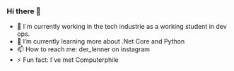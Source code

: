 ### Hi there 👋

- 🔭 I´m currently working in the tech industrie as a working student in dev ops.
- 🌱 I’m currently learning more about .Net Core and Python
- 📫 How to reach me: der_lenner on instagram 
- ⚡ Fun fact: I´ve met Computerphile

<!--
**Utvpie/Utvpie** is a ✨ _special_ ✨ repository because its `README.md` (this file) appears on your GitHub profile.

Here are some ideas to get you started:

- 🔭 I’m currently working on 
- 🌱 I’m currently learning ...
- 👯 I’m looking to collaborate on ...
- 🤔 I’m looking for help with ...
- 💬 Ask me about ...
- 📫 How to reach me: ...
- 😄 Pronouns: ...
- ⚡ Fun fact: ...
-->
